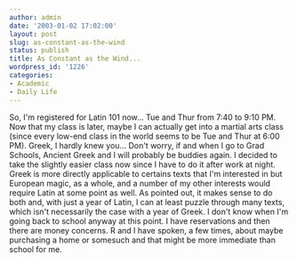 ```yaml
---
author: admin
date: '2003-01-02 17:02:00'
layout: post
slug: as-constant-as-the-wind
status: publish
title: As Constant as the Wind...
wordpress_id: '1226'
categories:
- Academic
- Daily Life
---
```


So, I'm registered for Latin 101 now... Tue and Thur from 7:40 to 9:10
PM. Now that my class is later, maybe I can actually get into a martial
arts class (since every low-end class in the world seems to be Tue and
Thur at 6:00 PM). Greek, I hardly knew you... Don't worry, if and when I
go to Grad Schools, Ancient Greek and I will probably be buddies again.
I decided to take the slightly easier class now since I have to do it
after work at night. Greek is more directly applicable to certains texts
that I'm interested in but European magic, as a whole, and a number of
my other interests would require Latin at some point as well. As pointed
out, it makes sense to do both and, with just a year of Latin, I can at
least puzzle through many texts, which isn't necessarily the case with a
year of Greek. I don't know when I'm going back to school anyway at this
point. I have reservations and then there are money concerns. R and I
have spoken, a few times, about maybe purchasing a home or somesuch and
that might be more immediate than school for me.
